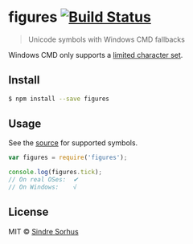 # figures [![Build Status](https://travis-ci.org/sindresorhus/figures.svg?branch=master)](https://travis-ci.org/sindresorhus/figures)

> Unicode symbols with Windows CMD fallbacks

Windows CMD only supports a [limited character set](http://en.wikipedia.org/wiki/Code_page_437).


## Install

```sh
$ npm install --save figures
```


## Usage

See the [source](index.js) for supported symbols.

```js
var figures = require('figures');

console.log(figures.tick);
// On real OSes:  ✔︎
// On Windows:    √
```


## License

MIT © [Sindre Sorhus](http://sindresorhus.com)
